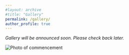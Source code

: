```yaml
---
#layout: archive
#title: "Gallery"
permalink: /gallery/
author_profile: true
---
```


<!-- You can show a short placeholder instead -->
*Gallery will be announced soon. Please check back later.*

![Photo of commencement](/images/commencement.png)
